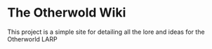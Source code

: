 # The Otherwold Wiki

This project is a simple site for detailing all the lore and ideas for the Otherworld LARP